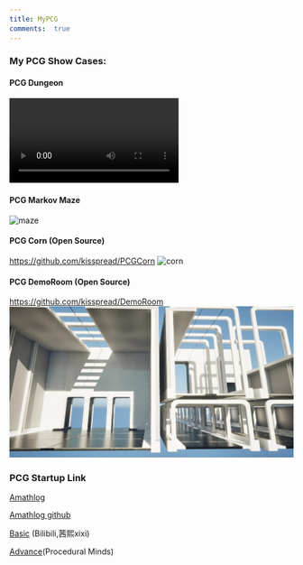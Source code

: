 ```yaml
---
title: MyPCG
comments:  true
---
```


### My PCG Show Cases:

####  PCG Dungeon

<video src="../assets/video/pcg_dungeon.mp4" controls autoplay loop>
  Your browser does not support the video tag.
</video>

#### PCG Markov Maze
![maze](../assets/img/pcg_maze.webp)

#### PCG Corn (Open Source)
https://github.com/kisspread/PCGCorn
![corn](https://github.com/kisspread/PCGCorn/raw/Main/docs/assets/images/readme_image.png)

#### PCG DemoRoom (Open Source)
https://github.com/kisspread/DemoRoom
![DemoRoom](https://github.com/kisspread/DemoRoom/raw/master/Image/7.webp) 
 

### PCG Startup Link


[Amathlog](https://youtu.be/hjk9308SCeE?si=myl45WMYFspxgyXG)

[Amathlog github](https://github.com/Amathlog/TutorialPCG)

[Basic](https://www.bilibili.com/video/BV1Ja4y1q7wZ/) (Bilibili,茜熙xixi)

[Advance](https://www.youtube.com/@Procedural_Minds)(Procedural Minds) 